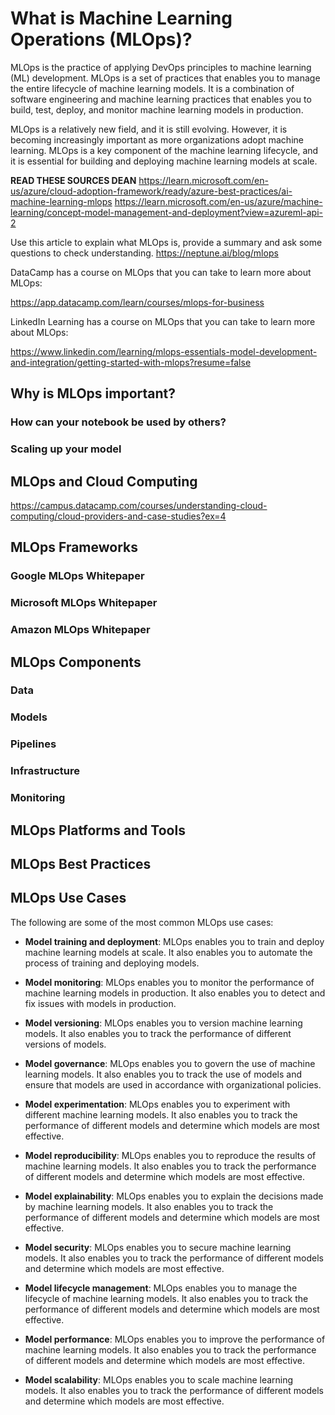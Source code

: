 # What is Machine Learning Operations (MLOps)?

MLOps is the practice of applying DevOps principles to machine learning (ML) development. MLOps is a set of practices that enables you to manage the entire lifecycle of machine learning models. It is a combination of software engineering and machine learning practices that enables you to build, test, deploy, and monitor machine learning models in production.

MLOps is a relatively new field, and it is still evolving. However, it is becoming increasingly important as more organizations adopt machine learning. MLOps is a key component of the machine learning lifecycle, and it is essential for building and deploying machine learning models at scale.

 

**READ THESE SOURCES DEAN** 
https://learn.microsoft.com/en-us/azure/cloud-adoption-framework/ready/azure-best-practices/ai-machine-learning-mlops
https://learn.microsoft.com/en-us/azure/machine-learning/concept-model-management-and-deployment?view=azureml-api-2


Use this article to explain what MLOps is, provide a summary and ask some questions to check understanding.
https://neptune.ai/blog/mlops




DataCamp has a course on MLOps that you can take to learn more about MLOps:

https://app.datacamp.com/learn/courses/mlops-for-business

LinkedIn Learning has a course on MLOps that you can take to learn more about MLOps:

https://www.linkedin.com/learning/mlops-essentials-model-development-and-integration/getting-started-with-mlops?resume=false


## Why is MLOps important?

### How can your notebook be used by others?
### Scaling up your model

## MLOps and Cloud Computing

https://campus.datacamp.com/courses/understanding-cloud-computing/cloud-providers-and-case-studies?ex=4
 
## MLOps Frameworks

### Google MLOps Whitepaper

### Microsoft MLOps Whitepaper

### Amazon MLOps Whitepaper

## MLOps Components

### Data

### Models

### Pipelines

### Infrastructure

### Monitoring

## MLOps Platforms and Tools

## MLOps Best Practices

## MLOps Use Cases

The following are some of the most common MLOps use cases:

- **Model training and deployment**: MLOps enables you to train and deploy machine learning models at scale. It also enables you to automate the process of training and deploying models.

- **Model monitoring**: MLOps enables you to monitor the performance of machine learning models in production. It also enables you to detect and fix issues with models in production.

- **Model versioning**: MLOps enables you to version machine learning models. It also enables you to track the performance of different versions of models.

- **Model governance**: MLOps enables you to govern the use of machine learning models. It also enables you to track the use of models and ensure that models are used in accordance with organizational policies.

- **Model experimentation**: MLOps enables you to experiment with different machine learning models. It also enables you to track the performance of different models and determine which models are most effective.

- **Model reproducibility**: MLOps enables you to reproduce the results of machine learning models. It also enables you to track the performance of different models and determine which models are most effective.

- **Model explainability**: MLOps enables you to explain the decisions made by machine learning models. It also enables you to track the performance of different models and determine which models are most effective.

- **Model security**: MLOps enables you to secure machine learning models. It also enables you to track the performance of different models and determine which models are most effective.

- **Model lifecycle management**: MLOps enables you to manage the lifecycle of machine learning models. It also enables you to track the performance of different models and determine which models are most effective.

- **Model performance**: MLOps enables you to improve the performance of machine learning models. It also enables you to track the performance of different models and determine which models are most effective.

- **Model scalability**: MLOps enables you to scale machine learning models. It also enables you to track the performance of different models and determine which models are most effective.

